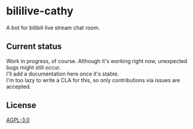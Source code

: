 # bililive-cathy
A bot for bilibili live stream chat room.

## Current status
Work in progress, of course. Although it's working right now, unexpected bugs might still occur.  
I'll add a documentation here once it's stable.  
I'm too lazy to write a CLA for this, so only contributions via issues are accepted.

## License
[AGPL-3.0](https://github.com/SerCom-KC/bililive-cathy/raw/master/LICENSE)
